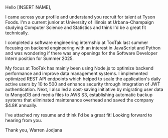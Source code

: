 Hello [INSERT NAME], 

I came across your profile and understand you recruit for talent at Tyson Foods. I'm a current junior at University of Illinois at Urbana-Champaign studying Computer Science and Statistics and think I'd be a great fit technically. 

I completed a software engineering internship at TooTak last summer focusing on backend engineering with an interest in JavaScript and Python and was wondering if there was any openings for the Software Developer Intern position for Summer 2025.

My focus at TooTak has mainly been using Node.js to optimize backend performance and improve data management systems. I implemented optimized REST API endpoints which helped to scale the application's daily active users by 10 to 500 and enhance security through integration of JWT authentication. Next, I also led a cost-saving initiative by migrating user data to MongoDB and media files to AWS S3, establishing automatic backup systems that eliminated maintenance overhead and saved the company $4.8K annually.

I've attached my resume and think I'd be a great fit! Looking forward to hearing from you. 

Thank you, 
Warren Jodjana
